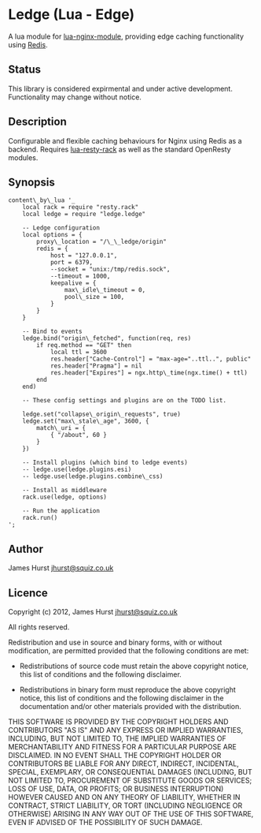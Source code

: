# Ledge (Lua - Edge)

A lua module for [lua-nginx-module](https://github.com/chaoslawful/lua-nginx-module), providing edge caching functionality using [Redis](http://redis.io).

## Status

This library is considered expirmental and under active development. Functionality may change without notice.

## Description

Configurable and flexible caching behaviours for Nginx using Redis as a backend. Requires [lua-resty-rack](https://github.com/pintsized/lua-resty-rack) as well as the standard OpenResty modules.

## Synopsis
 
    content\_by\_lua '_
        local rack = require "resty.rack"
        local ledge = require "ledge.ledge"
        
        -- Ledge configuration
        local options = {
            proxy\_location = "/\_\_ledge/origin"
            redis = {
                host = "127.0.0.1",
                port = 6379,
                --socket = "unix:/tmp/redis.sock",
                --timeout = 1000,
                keepalive = {
                    max\_idle\_timeout = 0,
                    pool\_size = 100,
                }
            }
        }
        
        -- Bind to events
        ledge.bind("origin\_fetched", function(req, res)
            if req.method == "GET" then
                local ttl = 3600
                res.header["Cache-Control"] = "max-age="..ttl..", public"
                res.header["Pragma"] = nil 
                res.header["Expires"] = ngx.http\_time(ngx.time() + ttl)
            end 
        end)

        -- These config settings and plugins are on the TODO list.

        ledge.set("collapse\_origin\_requests", true)
        ledge.set("max\_stale\_age", 3600, {
            match\_uri = {
                { "/about", 60 }
            }
        })
        
        -- Install plugins (which bind to ledge events)
        -- ledge.use(ledge.plugins.esi)
        -- ledge.use(ledge.plugins.combine\_css)

        -- Install as middleware
        rack.use(ledge, options)

        -- Run the application
        rack.run()
    ';

## Author

James Hurst <jhurst@squiz.co.uk>

## Licence

Copyright (c) 2012, James Hurst <jhurst@squiz.co.uk>

All rights reserved.

Redistribution and use in source and binary forms, with or without modification, are permitted provided that the following conditions are met:

* Redistributions of source code must retain the above copyright notice, this list of conditions and the following disclaimer.

* Redistributions in binary form must reproduce the above copyright notice, this list of conditions and the following disclaimer in the documentation and/or other materials provided with the distribution.

THIS SOFTWARE IS PROVIDED BY THE COPYRIGHT HOLDERS AND CONTRIBUTORS "AS IS" AND ANY EXPRESS OR IMPLIED WARRANTIES, INCLUDING, BUT NOT LIMITED TO, THE IMPLIED WARRANTIES OF MERCHANTABILITY AND FITNESS FOR A PARTICULAR PURPOSE ARE DISCLAIMED. IN NO EVENT SHALL THE COPYRIGHT HOLDER OR CONTRIBUTORS BE LIABLE FOR ANY DIRECT, INDIRECT, INCIDENTAL, SPECIAL, EXEMPLARY, OR CONSEQUENTIAL DAMAGES (INCLUDING, BUT NOT LIMITED TO, PROCUREMENT OF SUBSTITUTE GOODS OR SERVICES; LOSS OF USE, DATA, OR PROFITS; OR BUSINESS INTERRUPTION) HOWEVER CAUSED AND ON ANY THEORY OF LIABILITY, WHETHER IN CONTRACT, STRICT LIABILITY, OR TORT (INCLUDING NEGLIGENCE OR OTHERWISE) ARISING IN ANY WAY OUT OF THE USE OF THIS SOFTWARE, EVEN IF ADVISED OF THE POSSIBILITY OF SUCH DAMAGE.
